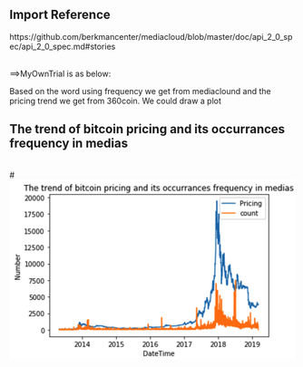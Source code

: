 <h2><b>Import Reference</b></h2>
https://github.com/berkmancenter/mediacloud/blob/master/doc/api_2_0_spec/api_2_0_spec.md#stories

<br>==>MyOwnTrial is as below:

Based on the word using frequency we get from mediaclound and the pricing trend we get from 360coin. We could draw a plot

<h2>The trend of bitcoin pricing and its occurrances frequency in medias</h2><br>
# <img src="https://github.com/edgeslab/cs418-project-slamming-squad-1/blob/master/mediacloud/The%20trend%20of%20bitcoin%20pricing%20and%20its%20occurrances%20frequency%20in%20medias.png" width="600">
